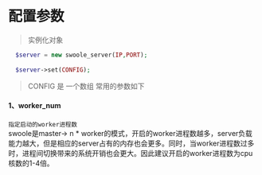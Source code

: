 #  配置参数

> 实例化对象   
```php
  $server = new swoole_server(IP,PORT);
  
  $server->set(CONFIG);
```  
> CONFIG 是 一个数组  常用的参数如下

#### 1、worker_num
 `指定启动的worker进程数`  
 swoole是master-> n * worker的模式，开启的worker进程数越多，server负载能力越大，但是相应的server占有的内存也会更多。同时，当worker进程数过多时，进程间切换带来的系统开销也会更大。因此建议开启的worker进程数为cpu核数的1-4倍。  
 
#### 
